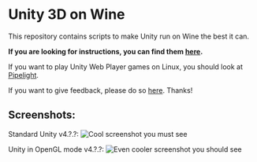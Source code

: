 Unity 3D on Wine
================

This repository contains scripts to make Unity run on Wine the best it can.

**If you are looking for instructions, you can find them [here](http://wiki.unity3d.com/index.php/Running_Unity_on_Linux_through_Wine).**

If you want to play Unity Web Player games on Linux, you should look at [Pipelight](http://wiki.unity3d.com/index.php/Running_Unity_Web_Player_on_Linux_using_Pipelight).

If you want to give feedback, please do so [here](https://github.com/Unity3D-Wine-Support/Unity3D-on-Wine/issues/48). Thanks!

Screenshots:
------------

Standard Unity v4.?.?:
![Cool screenshot you must see](http://forum.unity3d.com/attachments/captura-de-tela-de-2014-06-07-15-25-43-png.103585/)

Unity in OpenGL mode v4.?.?:
![Even cooler screenshot you should see](https://lh4.googleusercontent.com/-xJ3ETk3pEgo/U7Zx5AD_A-I/AAAAAAAABTQ/2KZei78la48/w958-h766-no/Screenshot+from+2014-07-04+11%253A50%253A51.png)
